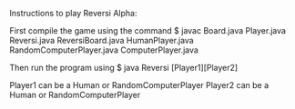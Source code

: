 Instructions to play Reversi Alpha:

First compile the game using the command 
	$ javac Board.java Player.java Reversi.java ReversiBoard.java HumanPlayer.java RandomComputerPlayer.java ComputerPlayer.java 

Then run the program using 
	$ java Reversi [Player1][Player2]

Player1 can be a Human or RandomComputerPlayer
Player2 can be a Human or RandomComputerPlayer






